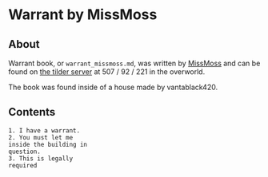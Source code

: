 # Warrant by MissMoss

## About
Warrant book, or `warrant_missmoss.md`, was written by [MissMoss](https://namemc.com/profile/MissMoss.1) and can be found on [the tilder server](https://mc.tildeverse.org/) at 507 / 92 / 221 in the overworld.

The book was found inside of a house made by vantablack420.

## Contents
```
1. I have a warrant.
2. You must let me
inside the building in
question.
3. This is legally
required
```